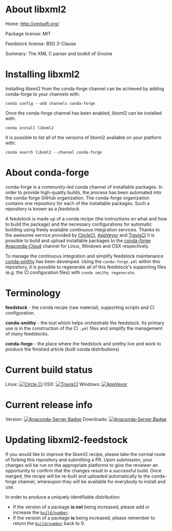 About libxml2
=============

Home: http://xmlsoft.org/

Package license: MIT

Feedstock license: BSD 3-Clause

Summary: The XML C parser and toolkit of Gnome



Installing libxml2
==================

Installing libxml2 from the conda-forge channel can be achieved by adding conda-forge to your channels with:

```
conda config --add channels conda-forge
```

Once the conda-forge channel has been enabled, libxml2 can be installed with:

```
conda install libxml2
```

It is possible to list all of the versions of libxml2 available on your platform with:

```
conda search libxml2 --channel conda-forge
```


About conda-forge
=================

conda-forge is a community-led conda channel of installable packages.
In order to provide high-quality builds, the process has been automated into the
conda-forge GitHub organization. The conda-forge organization contains one repository 
for each of the installable packages. Such a repository is known as a *feedstock*.

A feedstock is made up of a conda recipe (the instructions on what and how to build
the package) and the necessary configurations for automatic building using freely
available continuous integration services. Thanks to the awesome service provided by
[CircleCI](https://circleci.com/), [AppVeyor](http://www.appveyor.com/)
and [TravisCI](https://travis-ci.org/) it is possible to build and upload installable
packages to the [conda-forge](https://anaconda.org/conda-forge)
[Anaconda-Cloud](http://docs.anaconda.org/) channel for Linux, Windows and OSX respectively.

To manage the continuous integration and simplify feedstock maintenance
[conda-smithy](http://github.com/conda-forge/conda-smithy) has been developed.
Using the ``conda-forge.yml`` within this repository, it is possible to regenerate all of
this feedstock's supporting files (e.g. the CI configuration files) with ``conda smithy regenerate``.


Terminology
===========

**feedstock** - the conda recipe (raw material), supporting scripts and CI configuration.

**conda-smithy** - the tool which helps orchestrate the feedstock.
                   Its primary use is in the construction of the CI ``.yml`` files
                   and simplify the management of *many* feedstocks.

**conda-forge** - the place where the feedstock and smithy live and work to
                  produce the finished article (built conda distributions)

Current build status
====================
Linux: [![Circle CI](https://circleci.com/gh/conda-forge/libxml2-feedstock.svg?style=svg)](https://circleci.com/gh/conda-forge/libxml2-feedstock)
OSX: [![TravisCI](https://travis-ci.org/conda-forge/libxml2-feedstock.svg?branch=master)](https://travis-ci.org/conda-forge/libxml2-feedstock) 
Windows: [![AppVeyor](https://ci.appveyor.com/api/projects/status/github/conda-forge/libxml2-feedstock?svg=True)](https://ci.appveyor.com/project/conda-forge/libxml2-feedstock/branch/master)

Current release info
====================
Version: [![Anaconda-Server Badge](https://anaconda.org/conda-forge/libxml2/badges/version.svg)](https://anaconda.org/conda-forge/libxml2)
Downloads: [![Anaconda-Server Badge](https://anaconda.org/conda-forge/libxml2/badges/downloads.svg)](https://anaconda.org/conda-forge/libxml2)


Updating libxml2-feedstock
==========================

If you would like to improve the libxml2 recipe, please take the normal
route of forking this repository and submitting a PR. Upon submission, your changes will
be run on the appropriate platforms to give the reviewer an opportunity to confirm that the
changes result in a successful build. Once merged, the recipe will be re-built and uploaded
automatically to the conda-forge channel, whereupon they will be available for everybody to
install and use.

In order to produce a uniquely identifiable distribution:
 * If the version of a package **is not** being increased, please add or increase
   the [``build/number``](http://conda.pydata.org/docs/building/meta-yaml.html#build-number-and-string). 
 * If the version of a package **is** being increased, please remember to return
   the [``build/number``](http://conda.pydata.org/docs/building/meta-yaml.html#build-number-and-string)
   back to 0.
